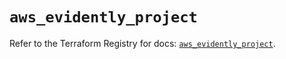 # `aws_evidently_project`

Refer to the Terraform Registry for docs: [`aws_evidently_project`](https://registry.terraform.io/providers/hashicorp/aws/6.5.0/docs/resources/evidently_project).
